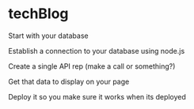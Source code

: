# techBlog

Start with your database

Establish a connection to your database using node.js

Create a single API rep (make a call or something?)

Get that data to display on your page

Deploy it so you make sure it works when its deployed
